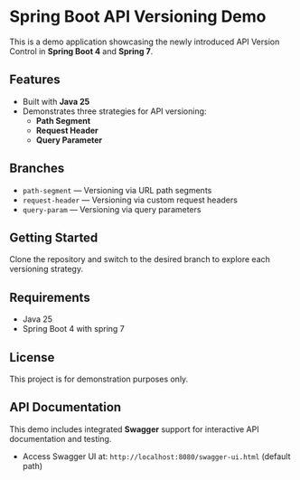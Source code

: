 # Spring Boot API Versioning Demo

This is a demo application showcasing the newly introduced API Version Control in **Spring Boot 4** and **Spring 7**.

## Features

- Built with **Java 25**
- Demonstrates three strategies for API versioning:
    - **Path Segment**
    - **Request Header**
    - **Query Parameter**

## Branches

- `path-segment` &mdash; Versioning via URL path segments
- `request-header` &mdash; Versioning via custom request headers
- `query-param` &mdash; Versioning via query parameters

## Getting Started

Clone the repository and switch to the desired branch to explore each versioning strategy.

## Requirements

- Java 25
- Spring Boot 4 with spring 7

## License

This project is for demonstration purposes only.


## API Documentation

This demo includes integrated **Swagger** support for interactive API documentation and testing.

- Access Swagger UI at: `http://localhost:8080/swagger-ui.html` (default path)
